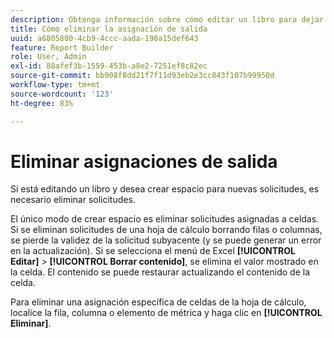 ```yaml
---
description: Obtenga información sobre cómo editar un libro para dejar espacio a nuevas solicitudes eliminando solicitudes.
title: Cómo eliminar la asignación de salida
uuid: a6805800-4cb9-4ccc-aada-198a15def643
feature: Report Builder
role: User, Admin
exl-id: 88afef3b-1559-453b-a8e2-7251ef8c82ec
source-git-commit: bb908f8dd21f7f11d93eb2e3cc843f107b99950d
workflow-type: tm+mt
source-wordcount: '123'
ht-degree: 83%

---
```


# Eliminar asignaciones de salida

Si está editando un libro y desea crear espacio para nuevas solicitudes, es necesario eliminar solicitudes.

El único modo de crear espacio es eliminar solicitudes asignadas a celdas. Si se eliminan solicitudes de una hoja de cálculo borrando filas o columnas, se pierde la validez de la solicitud subyacente (y se puede generar un error en la actualización). Si se selecciona el menú de Excel **[!UICONTROL Editar]** > **[!UICONTROL Borrar contenido]**, se elimina el valor mostrado en la celda. El contenido se puede restaurar actualizando el contenido de la celda.

Para eliminar una asignación específica de celdas de la hoja de cálculo, localice la fila, columna o elemento de métrica y haga clic en **[!UICONTROL Eliminar]**.
